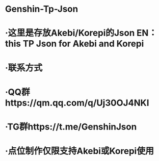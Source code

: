 # Genshin-Tp-Json
# ·这里是存放Akebi/Korepi的Json EN：this TP Json for Akebi and Korepi
# ·联系方式
# ·QQ群https://qm.qq.com/q/Uj30OJ4NKI
# ·TG群https://t.me/GenshinJson
# ·点位制作仅限支持Akebi或Korepi使用
